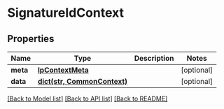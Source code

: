 # SignatureIdContext

## Properties
Name | Type | Description | Notes
------------ | ------------- | ------------- | -------------
**meta** | [**IpContextMeta**](IpContextMeta.md) |  | [optional] 
**data** | [**dict(str, CommonContext)**](CommonContext.md) |  | [optional] 

[[Back to Model list]](../README.md#documentation-for-models) [[Back to API list]](../README.md#documentation-for-api-endpoints) [[Back to README]](../README.md)


